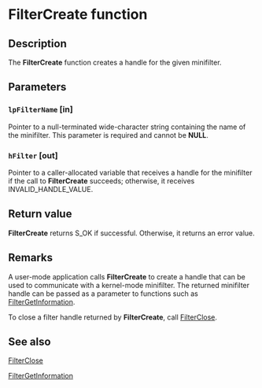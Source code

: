 # FilterCreate function

## Description

The **FilterCreate** function creates a handle for the given minifilter.

## Parameters

### `lpFilterName` [in]

Pointer to a null-terminated wide-character string containing the name of the minifilter. This parameter is required and cannot be **NULL**.

### `hFilter` [out]

Pointer to a caller-allocated variable that receives a handle for the minifilter if the call to **FilterCreate** succeeds; otherwise, it receives INVALID_HANDLE_VALUE.

## Return value

**FilterCreate** returns S_OK if successful. Otherwise, it returns an error value.

## Remarks

A user-mode application calls **FilterCreate** to create a handle that can be used to communicate with a kernel-mode minifilter. The returned minifilter handle can be passed as a parameter to functions such as [FilterGetInformation](https://learn.microsoft.com/windows/desktop/api/fltuser/nf-fltuser-filtergetinformation).

To close a filter handle returned by **FilterCreate**, call [FilterClose](https://learn.microsoft.com/windows/desktop/api/fltuser/nf-fltuser-filterclose).

## See also

[FilterClose](https://learn.microsoft.com/windows/desktop/api/fltuser/nf-fltuser-filterclose)

[FilterGetInformation](https://learn.microsoft.com/windows/desktop/api/fltuser/nf-fltuser-filtergetinformation)